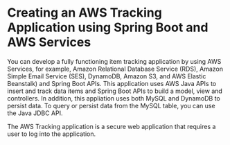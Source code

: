 #  Creating an AWS Tracking Application using Spring Boot and AWS Services

You can develop a fully functioning item tracking application by using AWS Services, for example, Amazon Relational Database Service (RDS), Amazon Simple Email Service (SES), DynamoDB, Amazon S3, and AWS Elastic Beanstalk) and Spring Boot APIs. This application uses AWS Java APIs to insert and track data items and Spring Boot APIs to build a model, view and controllers. In addition, this appliation uses both MySQL and DynamoDB to persist data.  To query or persist data from the MySQL table, you can use the Java JDBC API. 

The AWS Tracking application is a secure web application that requires a user to log into the application. 
